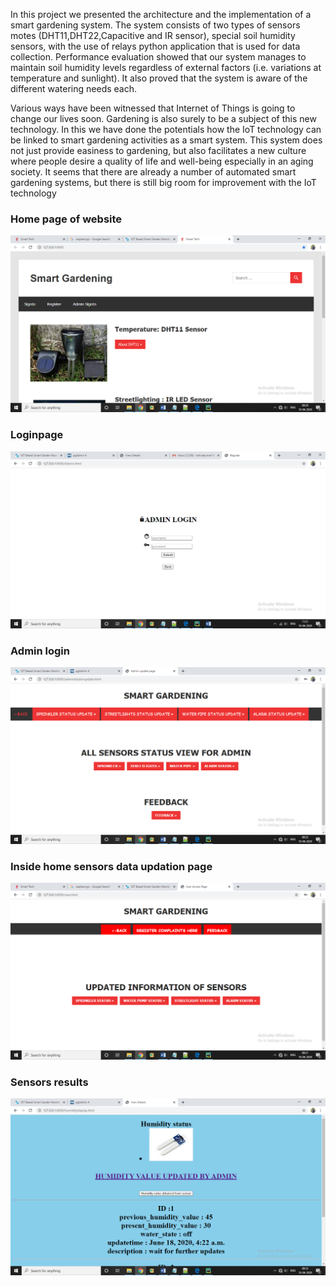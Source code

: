 In this project we presented the architecture and the implementation of a smart gardening system. The system consists of two types of sensors motes (DHT11,DHT22,Capacitive and IR sensor), special soil humidity sensors, with the use of relays python application that is used for data collection. Performance evaluation showed that our system manages to maintain soil humidity levels regardless of external factors (i.e. variations at temperature and sunlight). It also proved that the system is aware of the different watering needs each.

Various ways have been witnessed that Internet of Things is going to change our lives soon. Gardening is also surely to be a subject of this new technology. In this we have done the potentials how the IoT technology can be linked to smart gardening activities as a smart system. This system does not just provide easiness to gardening, but also facilitates a new culture where people desire a quality of life and well-being especially in an aging society. It seems that there are already a number of automated smart gardening systems, but there is still big room for improvement with the IoT technology
<h3>Home page of website</h3>

![](https://github.com/Shivkumargowdru/smart-park/blob/main/Images/s1.png)


<h3>Loginpage</h3>

![](https://github.com/Shivkumargowdru/smart-park/blob/main/Images/s2.png)

<h3>Admin login</h3>

![](https://github.com/Shivkumargowdru/smart-park/blob/main/Images/s3.png)

<h3>Inside home sensors data updation page</h3>

![](https://github.com/Shivkumargowdru/smart-park/blob/main/Images/s4.png)

<h3> Sensors results</h3>

![](https://github.com/Shivkumargowdru/smart-park/blob/main/Images/s5.png)

